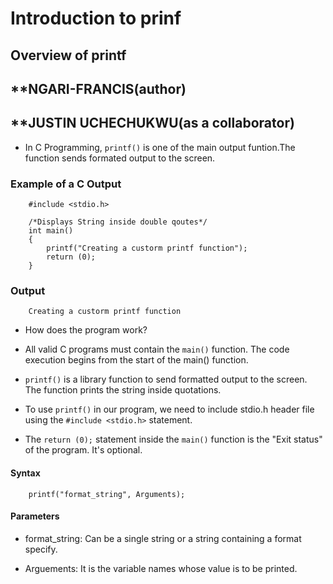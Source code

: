 # **Introduction to prinf**

## **Overview of printf**


## **NGARI-FRANCIS(author)
## **JUSTIN UCHECHUKWU(as a collaborator)

- In C Programming, `printf()` is one of the main output funtion.The function
sends formated output to the screen.

### **Example of a C Output**

```
	#include <stdio.h>

	/*Displays String inside double qoutes*/
	int main()
	{
		printf("Creating a custorm printf function");
		return (0);
	}
```

### **Output**

```
	Creating a custorm printf function
```

- How does the program work?

- All valid C programs must contain the `main()` function. The code execution
begins from the start of the main() function.

- `printf()` is a library function to send formatted output to the screen.
The function prints the string inside quotations.

- To use `printf()` in our program, we need to include stdio.h header file
using the `#include <stdio.h>` statement.

- The `return (0);` statement inside the `main()` function is the "Exit status"
of the program. It's optional.

#### **Syntax**

```
	printf("format_string", Arguments);
```

#### **Parameters**

- format_string: Can be a single string or a string containing a format specify.

- Arguements: It is the variable names whose value is to be printed.

 
